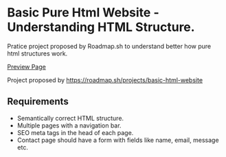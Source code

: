 # Basic Pure Html Website - Understanding HTML Structure.
Pratice project proposed by Roadmap.sh to understand better how pure html structures work.<br>

<a href="https://alexgmblt.github.io/BasicHtmlWebsite_RoadmapSh_Alexandre/index.html">Preview Page</a>

Project proposed by https://roadmap.sh/projects/basic-html-website<br>

<h2>Requirements</h2>
<ul>
  <li>Semantically correct HTML structure.</li>
  <li>Multiple pages with a navigation bar.</li>
  <li>SEO meta tags in the head of each page.</li>
   <li>Contact page should have a form with fields like name, email, message etc.</li>
</ul>
